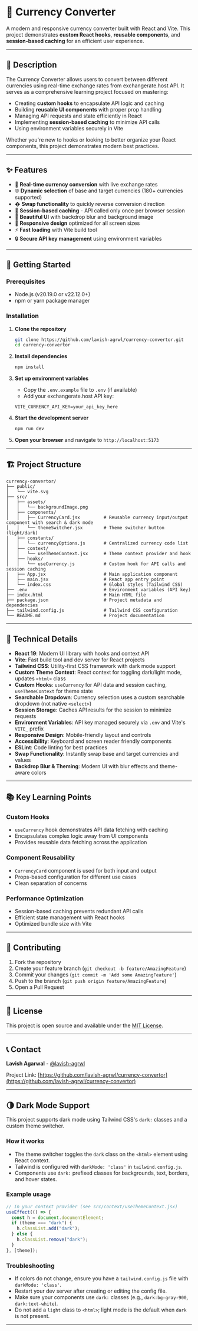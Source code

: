 # 💱 Currency Converter

A modern and responsive currency converter built with React and Vite.
This project demonstrates **custom React hooks**, **reusable components**, and **session-based caching** for an efficient user experience.

---

## 📖 Description

The Currency Converter allows users to convert between different currencies using real-time exchange rates from exchangerate.host API.
It serves as a comprehensive learning project focused on mastering:

- Creating **custom hooks** to encapsulate API logic and caching
- Building **reusable UI components** with proper prop handling
- Managing API requests and state efficiently in React
- Implementing **session-based caching** to minimize API calls
- Using environment variables securely in Vite

Whether you're new to hooks or looking to better organize your React components, this project demonstrates modern best practices.

---

## ✨ Features

- 🔁 **Real-time currency conversion** with live exchange rates
- 🌐 **Dynamic selection** of base and target currencies (180+ currencies supported)
- � **Swap functionality** to quickly reverse conversion direction
- 💾 **Session-based caching** - API called only once per browser session
- 🎨 **Beautiful UI** with backdrop blur and background image
- 📱 **Responsive design** optimized for all screen sizes
- ⚡ **Fast loading** with Vite build tool
- 🔒 **Secure API key management** using environment variables

---

## 🚀 Getting Started

### Prerequisites

- Node.js (v20.19.0 or v22.12.0+)
- npm or yarn package manager

### Installation

1. **Clone the repository**

   ```bash
   git clone https://github.com/lavish-agrwl/currency-convertor.git
   cd currency-convertor
   ```

2. **Install dependencies**

   ```bash
   npm install
   ```

3. **Set up environment variables**

   - Copy the `.env.example` file to `.env` (if available)
   - Add your exchangerate.host API key:

   ```env
   VITE_CURRENCY_API_KEY=your_api_key_here
   ```

4. **Start the development server**

   ```bash
   npm run dev
   ```

5. **Open your browser** and navigate to `http://localhost:5173`

---

## 🏗️ Project Structure

```
currency-convertor/
├── public/
│   └── vite.svg
├── src/
│   ├── assets/
│   │   └── backgroundImage.png
│   ├── components/
│   │   ├── CurrencyCard.jsx         # Reusable currency input/output component with search & dark mode
│   │   └── themeSwitcher.jsx        # Theme switcher button (light/dark)
│   ├── constants/
│   │   └── currencyOptions.js       # Centralized currency code list
│   ├── context/
│   │   └── useThemeContext.jsx      # Theme context provider and hook
│   ├── hooks/
│   │   └── useCurrency.js           # Custom hook for API calls and session caching
│   ├── App.jsx                      # Main application component
│   ├── main.jsx                     # React app entry point
│   └── index.css                    # Global styles (Tailwind CSS)
├── .env                             # Environment variables (API key)
├── index.html                       # Main HTML file
├── package.json                     # Project metadata and dependencies
├── tailwind.config.js               # Tailwind CSS configuration
└── README.md                        # Project documentation
```

---

## 🔧 Technical Details

- **React 19**: Modern UI library with hooks and context API
- **Vite**: Fast build tool and dev server for React projects
- **Tailwind CSS**: Utility-first CSS framework with dark mode support
- **Custom Theme Context**: React context for toggling dark/light mode, updates `<html>` class
- **Custom Hooks**: `useCurrency` for API data and session caching, `useThemeContext` for theme state
- **Searchable Dropdown**: Currency selection uses a custom searchable dropdown (not native `<select>`)
- **Session Storage**: Caches API results for the session to minimize requests
- **Environment Variables**: API key managed securely via `.env` and Vite's `VITE_` prefix
- **Responsive Design**: Mobile-friendly layout and controls
- **Accessibility**: Keyboard and screen reader friendly components
- **ESLint**: Code linting for best practices
- **Swap Functionality**: Instantly swap base and target currencies and values
- **Backdrop Blur & Theming**: Modern UI with blur effects and theme-aware colors

---

## 📚 Key Learning Points

### Custom Hooks

- `useCurrency` hook demonstrates API data fetching with caching
- Encapsulates complex logic away from UI components
- Provides reusable data fetching across the application

### Component Reusability

- `CurrencyCard` component is used for both input and output
- Props-based configuration for different use cases
- Clean separation of concerns

### Performance Optimization

- Session-based caching prevents redundant API calls
- Efficient state management with React hooks
- Optimized bundle size with Vite

---

## 🤝 Contributing

1. Fork the repository
2. Create your feature branch (`git checkout -b feature/AmazingFeature`)
3. Commit your changes (`git commit -m 'Add some AmazingFeature'`)
4. Push to the branch (`git push origin feature/AmazingFeature`)
5. Open a Pull Request

---

## 📄 License

This project is open source and available under the [MIT License](LICENSE).

---

## 📞 Contact

**Lavish Agarwal** - [@lavish-agrwl](https://github.com/lavish-agrwl)

Project Link: [https://github.com/lavish-agrwl/currency-convertor](https://github.com/lavish-agrwl/currency-convertor)

---

## 🌗 Dark Mode Support

This project supports dark mode using Tailwind CSS's `dark:` classes and a custom theme switcher.

### How it works

- The theme switcher toggles the `dark` class on the `<html>` element using React context.
- Tailwind is configured with `darkMode: 'class'` in `tailwind.config.js`.
- Components use `dark:` prefixed classes for backgrounds, text, borders, and hover states.

### Example usage

```jsx
// In your context provider (see src/context/useThemeContext.jsx)
useEffect(() => {
  const h = document.documentElement;
  if (theme === "dark") {
    h.classList.add("dark");
  } else {
    h.classList.remove("dark");
  }
}, [theme]);
```

### Troubleshooting

- If colors do not change, ensure you have a `tailwind.config.js` file with `darkMode: 'class'`.
- Restart your dev server after creating or editing the config file.
- Make sure your components use `dark:` classes (e.g., `dark:bg-gray-900`, `dark:text-white`).
- Do not add a `light` class to `<html>`; light mode is the default when `dark` is not present.

---
